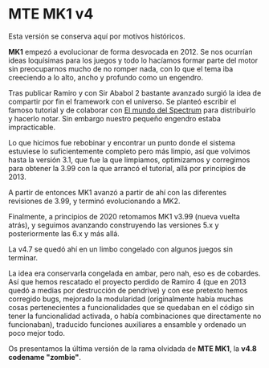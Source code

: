 MTE MK1 v4
==========

Esta versión se conserva aquí por motivos históricos.

**MK1** empezó a evolucionar de forma desvocada en 2012. Se nos ocurrían ideas loquísimas para los juegos y todo lo hacíamos formar parte del motor sin preocuparnos mucho de no romper nada, con lo que el tema iba creeciendo a lo alto, ancho y profundo como un engendro.

Tras publicar Ramiro y con Sir Ababol 2 bastante avanzado surgió la idea de compartir por fin el framework con el universo. Se planteó escribir el famoso tutorial y de colaborar con [El mundo del Spectrum](http://www.elmundodelspectrum.com/) para distribuirlo y hacerlo notar. Sin embargo nuestro pequeño engendro estaba impracticable.

Lo que hicimos fue rebobinar y encontrar un punto donde el sistema estuviese lo suficientemente completo pero más limpio, así que volvimos hasta la versión 3.1, que fue la que limpiamos, optimizamos y corregimos para obtener la 3.99 con la que arrancó el tutorial, allá por principios de 2013.

A partir de entonces MK1 avanzó a partir de ahí con las diferentes revisiones de 3.99, y terminó evolucionando a MK2.

Finalmente, a principios de 2020 retomamos MK1 v3.99 (nueva vuelta atrás), y seguimos avanzando construyendo las versiones 5.x y posteriormente las 6.x y más allá.

La v4.7 se quedó ahí en un limbo congelado con algunos juegos sin terminar. 

La idea era conservarla congelada en ambar, pero nah, eso es de cobardes. Así que hemos rescatado el proyecto perdido de Ramiro 4 (que en 2013 quedó a medias por destrucción de pendrive) y con ese pretexto hemos corregido bugs, mejorado la modularidad (originalmente había muchas cosas pertenecientes a funcionalidades que se quedaban en el código sin tener la funcionalidad activada, o había combinaciones que directamente no funcionaban), traducido funciones auxiliares a ensamble y ordenado un poco mejor todo.

Os presentamos la última versión de la rama olvidada de **MTE MK1**, la **v4.8 codename "zombie"**.

